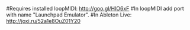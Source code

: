 #Requires installed loopMIDI: http://goo.gl/HIO6xF
#In loopMIDI add port with name "Launchpad Emulator".
#In Ableton Live: http://joxi.ru/52a1e8OuZ01Y20
